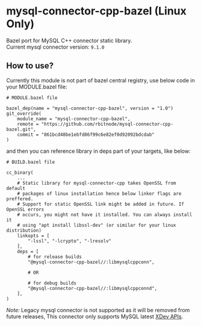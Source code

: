 # mysql-connector-cpp-bazel (Linux Only)

Bazel port for MySQL C++ connector static library.<br>
Current mysql connector version: `9.1.0`

## How to use?

Currently this module is not part of bazel central registry, use below code in your MODULE.bazel file:

```
# MODULE.bazel file

bazel_dep(name = "mysql-connector-cpp-bazel", version = "1.0")
git_override(
    module_name = "mysql-connector-cpp-bazel",
    remote = "https://github.com/rbitnode/mysql-connector-cpp-bazel.git",
    commit = "861bcd48be1ebfd86f99c6e82ef0d92092bdcdab"
)
```
and then you can reference library in deps part of your targets, like below:
```
# BUILD.bazel file

cc_binary(
    ...
    # Static library for mysql-connector-cpp takes OpenSSL from default
    # packages of linux installation hence below linker flags are preffered.
    # Support for static OpenSSL link might be added in future. If OpenSSL errors
    # occurs, you might not have it installed. You can always install it
    # using "apt install libssl-dev" (or similar for your linux distribution)
    linkopts = [
        "-lssl", "-lcrypto", "-lresolv"
    ],
    deps = [
        # for release builds
        "@mysql-connector-cpp-bazel//:libmysqlcppconn",

        # OR

        # for debug builds
        "@mysql-connector-cpp-bazel//:libmysqlcppconnd",
    ],
)
```


*Note:* Legacy mysql connector is not supported as it will be removed from future releases, This connector only supports MySQL latest [XDev APIs](https://dev.mysql.com/doc/x-devapi-userguide/en/).

